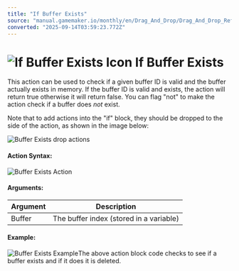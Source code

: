 ```yaml
---
title: "If Buffer Exists"
source: "manual.gamemaker.io/monthly/en/Drag_And_Drop/Drag_And_Drop_Reference/Buffers/If_Buffer_Exists.htm"
converted: "2025-09-14T03:59:23.772Z"
---
```


# ![If Buffer Exists Icon](../../../assets/Images/Scripting_Reference/Drag_And_Drop/Reference/Buffers/i_Buffers_If_Buffer_Exists.png) If Buffer Exists

This action can be used to check if a given buffer ID is valid and the buffer actually exists in memory. If the buffer ID is valid and exists, the action will return true otherwise it will return false. You can flag "not" to make the action check if a buffer does _not_ exist.

Note that to add actions into the "if" block, they should be dropped to the side of the action, as shown in the image below:

![Buffer Exists drop actions](../../../assets/Images/Scripting_Reference/Drag_And_Drop/Reference/Buffers/If_Exists_Drop.png)

#### Action Syntax:

![Buffer Exists Action](../../../assets/Images/Scripting_Reference/Drag_And_Drop/Reference/Buffers/a_Buffers_If_Buffer_Exists.png)

#### Arguments:

| Argument | Description |
| --- | --- |
| Buffer | The buffer index (stored in a variable) |

#### Example:

![Buffer Exists Example](../../../assets/Images/Scripting_Reference/Drag_And_Drop/Reference/Buffers/e_Buffers_Delete_Buffer.png)The above action block code checks to see if a buffer exists and if it does it is deleted.